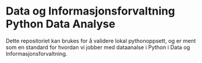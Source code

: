 # Data og Informasjonsforvaltning Python Data Analyse

Dette repositoriet kan brukes for å validere lokal pythonoppsett, og er ment som en standard for hvordan vi jobber med dataanalse i Python i Data og Informasjonsforvaltning.